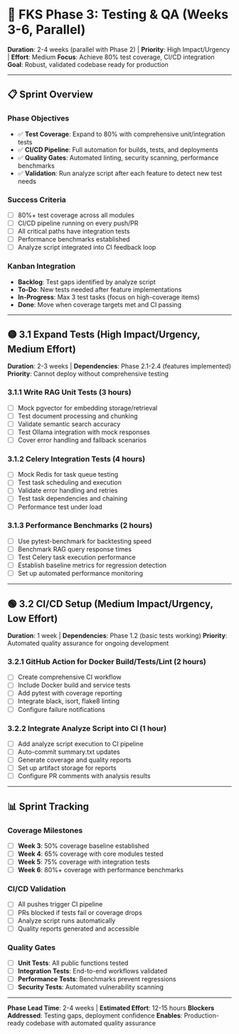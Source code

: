 # 🧪 FKS Phase 3: Testing & QA (Weeks 3-6, Parallel)

**Duration**: 2-4 weeks (parallel with Phase 2) | **Priority**: High Impact/Urgency | **Effort**: Medium
**Focus**: Achieve 80% test coverage, CI/CD integration
**Goal**: Robust, validated codebase ready for production

---

## 📋 Sprint Overview

### Phase Objectives
- ✅ **Test Coverage**: Expand to 80% with comprehensive unit/integration tests
- ✅ **CI/CD Pipeline**: Full automation for builds, tests, and deployments
- ✅ **Quality Gates**: Automated linting, security scanning, performance benchmarks
- ✅ **Validation**: Run analyze script after each feature to detect new test needs

### Success Criteria
- [ ] 80%+ test coverage across all modules
- [ ] CI/CD pipeline running on every push/PR
- [ ] All critical paths have integration tests
- [ ] Performance benchmarks established
- [ ] Analyze script integrated into CI feedback loop

### Kanban Integration
- **Backlog**: Test gaps identified by analyze script
- **To-Do**: New tests needed after feature implementations
- **In-Progress**: Max 3 test tasks (focus on high-coverage items)
- **Done**: Move when coverage targets met and CI passing

---

## 🟡 3.1 Expand Tests (High Impact/Urgency, Medium Effort)

**Duration**: 2-3 weeks | **Dependencies**: Phase 2.1-2.4 (features implemented)
**Priority**: Cannot deploy without comprehensive testing

### 3.1.1 Write RAG Unit Tests (3 hours)
- [ ] Mock pgvector for embedding storage/retrieval
- [ ] Test document processing and chunking
- [ ] Validate semantic search accuracy
- [ ] Test Ollama integration with mock responses
- [ ] Cover error handling and fallback scenarios

### 3.1.2 Celery Integration Tests (4 hours)
- [ ] Mock Redis for task queue testing
- [ ] Test task scheduling and execution
- [ ] Validate error handling and retries
- [ ] Test task dependencies and chaining
- [ ] Performance test under load

### 3.1.3 Performance Benchmarks (2 hours)
- [ ] Use pytest-benchmark for backtesting speed
- [ ] Benchmark RAG query response times
- [ ] Test Celery task execution performance
- [ ] Establish baseline metrics for regression detection
- [ ] Set up automated performance monitoring

---

## 🟢 3.2 CI/CD Setup (Medium Impact/Urgency, Low Effort)

**Duration**: 1 week | **Dependencies**: Phase 1.2 (basic tests working)
**Priority**: Automated quality assurance for ongoing development

### 3.2.1 GitHub Action for Docker Build/Tests/Lint (2 hours)
- [ ] Create comprehensive CI workflow
- [ ] Include Docker build and service tests
- [ ] Add pytest with coverage reporting
- [ ] Integrate black, isort, flake8 linting
- [ ] Configure failure notifications

### 3.2.2 Integrate Analyze Script into CI (1 hour)
- [ ] Add analyze script execution to CI pipeline
- [ ] Auto-commit summary.txt updates
- [ ] Generate coverage and quality reports
- [ ] Set up artifact storage for reports
- [ ] Configure PR comments with analysis results

---

## 📊 Sprint Tracking

### Coverage Milestones
- [ ] **Week 3**: 50% coverage baseline established
- [ ] **Week 4**: 65% coverage with core modules tested
- [ ] **Week 5**: 75% coverage with integration tests
- [ ] **Week 6**: 80%+ coverage with performance benchmarks

### CI/CD Validation
- [ ] All pushes trigger CI pipeline
- [ ] PRs blocked if tests fail or coverage drops
- [ ] Analyze script runs automatically
- [ ] Quality reports generated and accessible

### Quality Gates
- [ ] **Unit Tests**: All public functions tested
- [ ] **Integration Tests**: End-to-end workflows validated
- [ ] **Performance Tests**: Benchmarks prevent regressions
- [ ] **Security Tests**: Automated vulnerability scanning

---

**Phase Lead Time**: 2-4 weeks | **Estimated Effort**: 12-15 hours
**Blockers Addressed**: Testing gaps, deployment confidence
**Enables**: Production-ready codebase with automated quality assurance